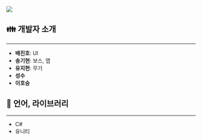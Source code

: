 <img src="https://capsule-render.vercel.app/api?type=waving&color=BDBDC8&height=200&section=header&text=PangeaOdessey"/>

## 👪 개발자 소개
----
- **배진호**: UI
- **송기현**: 보스, 맵
- **유지현**: 무기
- **성수**
- **이호승**

## 📐 언어, 라이브러리
----
- C#
- 유니티
